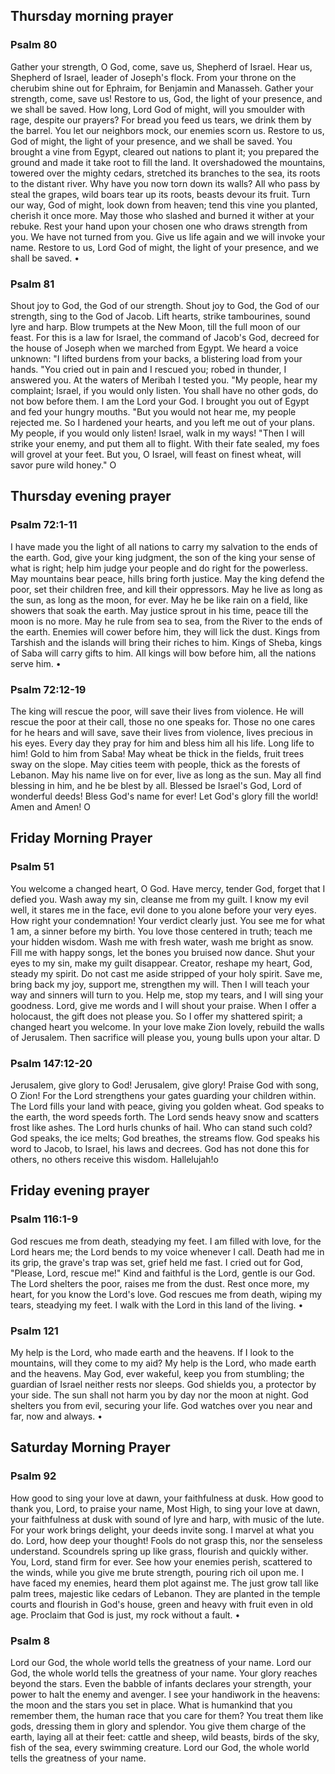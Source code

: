 ## Thursday morning prayer

### Psalm 80

Gather your strength, O God, come, save us, Shepherd of Israel.
Hear us, Shepherd of Israel, leader of Joseph's flock.
From your throne on the cherubim shine out for Ephraim, for Benjamin and Manasseh.
Gather your strength, come, save us!
Restore to us, God, the light of your presence, and we shall be saved.
How long, Lord God of might, will you smoulder with rage, despite our prayers?
For bread you feed us tears, we drink them by the barrel.
You let our neighbors mock, our enemies scorn us.
Restore to us, God of might, the light of your presence, and we shall be saved.
You brought a vine from Egypt, cleared out nations to plant it; you prepared the ground and made it take root to fill the land.
It overshadowed the mountains, towered over the mighty cedars, stretched its branches to the sea, its roots to the distant river.
Why have you now torn down its walls?
All who pass by steal the grapes, wild boars tear up its roots, beasts devour its fruit.
Turn our way, God of might, look down from heaven; tend this vine you planted, cherish it once more.
May those who slashed and burned it wither at your rebuke.
Rest your hand upon your chosen one who draws strength from you.
We have not turned from you.
Give us life again
and we will invoke your name.
Restore to us, Lord God of might, the light of your presence, and we shall be saved. •

### Psalm 81

Shout joy to God, the God of our strength.
Shout joy to God, the God of our strength, sing to the God of Jacob.
Lift hearts, strike tambourines, sound lyre and harp.
Blow trumpets at the New Moon, till the full moon of our feast.
For this is a law for Israel, the command of Jacob's God, decreed for the house of Joseph when we marched from Egypt.
We heard a voice unknown:
"I lifted burdens from your backs, a blistering load from your hands.
"You cried out in pain and I rescued you; robed in thunder, I answered you.
At the waters of Meribah
I tested you.
"My people, hear my complaint;
Israel, if you would only listen.
You shall have no other gods, do not bow before them.
I am the Lord your God.
I brought you out of Egypt and fed your hungry mouths.
"But you would not hear me, my people rejected me.
So I hardened your hearts, and you left me out of your plans.
My people, if you would only listen!
Israel, walk in my ways!
"Then I will strike your enemy, and put them all to flight.
With their fate sealed,
my foes will grovel at your feet.
But you, O Israel, will feast on finest wheat, will savor pure wild honey." O

## Thursday evening prayer

### Psalm 72:1-11

I have made you the light of all nations to carry my salvation to the ends of the earth.
God, give your king judgment, the son of the king your sense of what is right; help him judge your people and do right for the powerless.
May mountains bear peace, hills bring forth justice.
May the king defend the poor, set their children free, and kill their oppressors.
May he live as long as the sun, as long as the moon, for ever.
May he be like rain on a field, like showers that soak the earth.
May justice sprout in his time, peace till the moon is no more.
May he rule from sea to sea,
from the River to the ends of the earth.
Enemies will cower before him, they will lick the dust.
Kings from Tarshish and the islands will bring their riches to him.
Kings of Sheba, kings of Saba will carry gifts to him.
All kings will bow before him, all the nations serve him. •

### Psalm 72:12-19

The king will rescue the poor, will save their lives from violence.
He will rescue the poor at their call, those no one speaks for.
Those no one cares for he hears and will save, save their lives from violence, lives precious in his eyes.
Every day they pray for him and bless him all his life.
Long life to him!
Gold to him from Saba!
May wheat be thick in the fields, fruit trees sway on the slope.
May cities teem with people, thick as the forests of Lebanon.
May his name live on for ever, live as long as the sun.
May all find blessing in him, and he be blest by all.
Blessed be Israel's God, Lord of wonderful deeds!
Bless God's name for ever!
Let God's glory fill the world!
Amen and Amen! O

## Friday Morning Prayer

### Psalm 51

You welcome a changed heart, O God.
Have mercy, tender God, forget that I defied you.
Wash away my sin, cleanse me from my guilt.
I know my evil well, it stares me in the face, evil done to you alone before your very eyes.
How right your condemnation!
Your verdict clearly just.
You see me for what 1 am, a sinner before my birth.
You love those centered in truth; teach me your hidden wisdom.
Wash me with fresh water, wash me bright as snow.
Fill me with happy songs,
let the bones you bruised now dance.
Shut your eyes to my sin, make my guilt disappear.
Creator, reshape my heart,
God, steady my spirit.
Do not cast me aside stripped of your holy spirit.
Save me, bring back my joy, support me, strengthen my will.
Then I will teach your way and sinners will turn to you.
Help me, stop my tears, and I will sing your goodness.
Lord, give me words
and I will shout your praise.
When I offer a holocaust, the gift does not please you.
So I offer my shattered spirit; a changed heart you welcome.
In your love make Zion lovely, rebuild the walls of Jerusalem.
Then sacrifice will please you, young bulls upon your altar. D

### Psalm 147:12-20

Jerusalem, give glory to God!
Jerusalem, give glory!
Praise God with song, O Zion!
For the Lord strengthens your gates guarding your children within.
The Lord fills your land with peace, giving you golden wheat.
God speaks to the earth, the word speeds forth.
The Lord sends heavy snow and scatters frost like ashes.
The Lord hurls chunks of hail.
Who can stand such cold?
God speaks, the ice melts;
God breathes, the streams flow.
God speaks his word to Jacob, to Israel, his laws and decrees.
God has not done this for others, no others receive this wisdom.
Hallelujah!o

## Friday evening prayer

### Psalm 116:1-9

God rescues me from death, steadying my feet.
I am filled with love, for the Lord hears me; the Lord bends to my voice whenever I call.
Death had me in its grip, the grave's trap was set, grief held me fast.
I cried out for God,
"Please, Lord, rescue me!"
Kind and faithful is the Lord, gentle is our God.
The Lord shelters the poor, raises me from the dust.
Rest once more, my heart, for you know the Lord's love.
God rescues me from death, wiping my tears, steadying my feet.
I walk with the Lord in this land of the living. •

### Psalm 121

My help is the Lord, who made earth and the heavens.
If I look to the mountains, will they come to my aid?
My help is the Lord, who made earth and the heavens.
May God, ever wakeful, keep you from stumbling; the guardian of Israel neither rests nor sleeps.
God shields you,
a protector by your side.
The sun shall not harm you by day nor the moon at night.
God shelters you from evil, securing your life.
God watches over you near and far, now and always. •

## Saturday Morning Prayer

### Psalm 92

How good to sing your love at dawn, your faithfulness at dusk.
How good to thank you, Lord, to praise your name, Most High, to sing your love at dawn, your faithfulness at dusk with sound of lyre and harp, with music of the lute.
For your work brings delight, your deeds invite song.
I marvel at what you do.
Lord, how deep your thought!
Fools do not grasp this, nor the senseless understand.
Scoundrels spring up like grass, flourish and quickly wither.
You, Lord, stand firm for ever.
See how your enemies perish, scattered to the winds,
while you give me brute strength, pouring rich oil upon me.
I have faced my enemies, heard them plot against me.
The just grow tall like palm trees, majestic like cedars of Lebanon.
They are planted in the temple courts and flourish in God's house, green and heavy with fruit even in old age.
Proclaim that God is just, my rock without a fault. •

### Psalm 8

Lord our God, the whole world tells the greatness of your name.
Lord our God, the whole world tells the greatness of your name.
Your glory reaches beyond the stars.
Even the babble of infants declares your strength, your power to halt the enemy and avenger.
I see your handiwork in the heavens:
the moon and the stars you set in place.
What is humankind that you remember them, the human race
that you care for them?
You treat them like gods, dressing them in glory and splendor.
You give them charge of the earth, laying all at their feet:
cattle and sheep, wild beasts,
birds of the sky, fish of the sea,
every swimming creature.
Lord our God, the whole world tells the greatness of your name.
